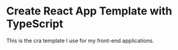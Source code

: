 # Create React App Template with TypeScript

This is the cra template I use for my front-end applications.